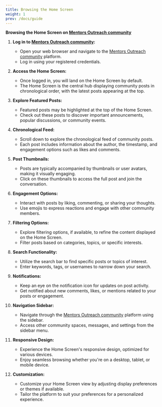 ```yaml
---
title: Browsing the Home Screen
weight: 1
prev: /docs/guide
---
```


**Browsing the Home Screen on [Mentors Outreach community](https://social.mentorsoutreach.org/)**

1. **Log in to [Mentors Outreach community](https://social.mentorsoutreach.org/):**
   - Open your web browser and navigate to the [Mentors Outreach community](https://social.mentorsoutreach.org/) platform.
   - Log in using your registered credentials.

2. **Access the Home Screen:**
   - Once logged in, you will land on the Home Screen by default.
   - The Home Screen is the central hub displaying community posts in chronological order, with the latest posts appearing at the top.

3. **Explore Featured Posts:**
   - Featured posts may be highlighted at the top of the Home Screen.
   - Check out these posts to discover important announcements, popular discussions, or community events.

4. **Chronological Feed:**
   - Scroll down to explore the chronological feed of community posts.
   - Each post includes information about the author, the timestamp, and engagement options such as likes and comments.

5. **Post Thumbnails:**
   - Posts are typically accompanied by thumbnails or user avatars, making it visually engaging.
   - Click on these thumbnails to access the full post and join the conversation.

6. **Engagement Options:**
   - Interact with posts by liking, commenting, or sharing your thoughts.
   - Use emojis to express reactions and engage with other community members.

7. **Filtering Options:**
   - Explore filtering options, if available, to refine the content displayed on the Home Screen.
   - Filter posts based on categories, topics, or specific interests.

8. **Search Functionality:**
   - Utilize the search bar to find specific posts or topics of interest.
   - Enter keywords, tags, or usernames to narrow down your search.

9. **Notifications:**
   - Keep an eye on the notification icon for updates on post activity.
   - Get notified about new comments, likes, or mentions related to your posts or engagement.

10. **Navigation Sidebar:**
    - Navigate through the [Mentors Outreach community](https://social.mentorsoutreach.org/) platform using the sidebar.
    - Access other community spaces, messages, and settings from the sidebar menu.

11. **Responsive Design:**
    - Experience the Home Screen's responsive design, optimized for various devices.
    - Enjoy seamless browsing whether you're on a desktop, tablet, or mobile device.

12. **Customization:**
    - Customize your Home Screen view by adjusting display preferences or themes if available.
    - Tailor the platform to suit your preferences for a personalized experience.

